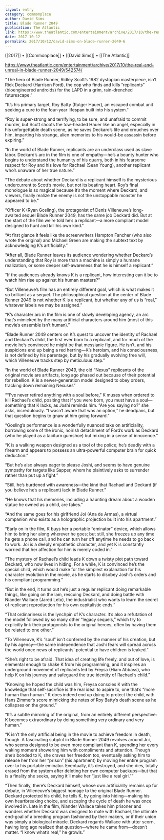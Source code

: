 ```yaml
---
layout: entry
category: commonplace
author: David Sims
title: Blade Runner 2049
publication: The Atlantic
link: https://www.theatlantic.com/entertainment/archive/2017/10/the-real-and-unreal-in-blade-runner-2049/542574/
date: 2017-10-12
permalink: 2017/10/12/david-sims-on-blade-runner-2049-6
---
```


[[2017]] • [[Commonplace]] • [[David Sims]] • [[The Atlantic]] 

https://www.theatlantic.com/entertainment/archive/2017/10/the-real-and-unreal-in-blade-runner-2049/542574/

“The hero of Blade Runner, Ridley Scott’s 1982 dystopian masterpiece, isn’t Rick Deckard (Harrison Ford), the cop who finds and kills “replicants” (bioengineered androids) for the LAPD in a grim, rain-drenched futurescape.”

“It’s his primary target, Roy Batty (Rutger Hauer), an escaped combat unit seeking a cure to the four-year lifespan built into his system.”

“Roy is super-strong and terrifying, to be sure, and unafraid to commit murder, but Scott shoots the tow-headed Hauer like an angel, especially in his unforgettable death scene, as he saves Deckard’s life and crouches over him, imparting his strange, alien memories to his would-be assassin before expiring.”

“In the world of Blade Runner, replicants are an underclass used as slave labor. Deckard’s arc in the film is one of empathy—he’s a bounty hunter who begins to understand the humanity of his quarry, both in his fearsome respect for Roy and his love for Rachael (Sean Young), another replicant who’s unaware of her true nature.”

“The debate about whether Deckard is a replicant himself is the mysterious undercurrent to Scott’s movie, but not its beating heart. Roy’s final monologue is so magical because it’s the moment where Deckard, and viewers, finally realize the enemy is not the unstoppable monster he appeared to be.”

“Officer K (Ryan Gosling), the protagonist of Denis Villeneuve’s long-awaited sequel Blade Runner 2049, has the same job Deckard did. But at the start of the film we’re told he’s a replicant—a more compliant model designed to hunt and kill his own kind.”

“At first glance it feels like the screenwriters Hampton Fancher (who also wrote the original) and Michael Green are making the subtext text by acknowledging K’s artificiality.”

“After all, Blade Runner leaves its audience wondering whether Deckard’s understanding that Roy is more than a machine is simply a humane realization, or some deeper self-awareness that he is himself a replicant.”

“If the audiences already knows K is a replicant, how interesting can it be to watch him rise up against his human masters?”

“But Villeneuve’s film has an entirely different goal, which is what makes it so brilliant as a sequel. The philosophical question at the center of Blade Runner 2049 is not whether K is a replicant, but whether any of us is “real,” whatever labels we may be assigned.”

“K’s character arc in the film is one of slowly developing agency, an arc that’s mimicked by the many artificial characters around him (most of this movie’s ensemble isn’t human).”

“Blade Runner 2049 centers on K’s quest to uncover the identity of Rachael and Deckard’s child, the first ever born to a replicant, and for much of the movie he’s convinced he might be that messianic figure. He isn’t, and his suspicions end up being a red herring—K’s heroism, and his consciousness, is not defined by his parentage, but by his gradually evolving free will, which Villeneuve tracks step by meticulous step.”

“In the world of Blade Runner 2049, the old “Nexus” replicants of the original movie are artifacts, long ago phased out because of their potential for rebellion. K is a newer-generation model designed to obey orders, tracking down remaining Nexuses”

““I’ve never retired anything with a soul before,” K muses when ordered to kill Rachael’s child, positing that if you were born, you must have a soul—something that K lacks, as Joshi reminds him. “Are you saying no?” she asks, incredulously. “I wasn’t aware that was an option,” he deadpans, but that question begins to gnaw at him going forward.”

“Gosling’s performance is a wonderfully nuanced take on artificiality, borrowing some of the ironic, noirish detachment of Ford’s work as Deckard (who he played as a taciturn gumshoe) but mixing in a sense of innocence.”

“K is a walking weapon designed as a tool of the police; he’s deadly with a firearm and appears to possess an ultra-powerful computer brain for quick deduction.”

“But he’s also always eager to please Joshi, and seems to have genuine sympathy for targets like Sapper, whom he plaintively asks to surrender rather than put up a fight.”

“Still, he’s burdened with awareness—the kind that Rachael and Deckard (if you believe he’s a replicant) lack in Blade Runner.”

“He knows that his memories, including a haunting dream about a wooden statue he owned as a child, are fakes.”

“And the same goes for his girlfriend Joi (Ana de Armas), a virtual companion who exists as a holographic projection built into his apartment.”

“Early on in the film, K buys her a portable “eminator” device, which allows him to bring her along wherever he goes; but still, she freezes up any time he gets a phone call, and he can turn her off anytime he needs to go back to work. Joi is a deeply empathetic character, and yet K is constantly worried that her affection for him is merely coded in.”

“The mystery of Rachael’s child leads K down a twisty plot path toward Deckard, who now lives in hiding. For a while, K is convinced he’s the special child, which would make for the simplest explanation for his character evolution in the movie, as he starts to disobey Joshi’s orders and his compliant programming.”

“But in the end, it turns out he’s just a regular replicant doing remarkable things, like going on the lam, rescuing Deckard, and doing battle with Niander Wallace (Jared Leto), the industrialist who wants to learn the secret of replicant reproduction for his own capitalistic ends.”

“That ordinariness is the lynchpin of K’s character. It’s also a refutation of the model followed by so many other “legacy sequels,” which try to explicitly link their protagonists to the original heroes, often by having them be related to one other.”

“To Villeneuve, K’s “soul” isn’t conferred by the manner of his creation, but by his agency—the same independence that Joshi fears will spread across the world once news of replicants’ potential to have children is leaked.”

“She’s right to be afraid. That idea of creating life freely, and out of love, is elemental enough to shake K from his programming, and it inspires an underground movement of replicants led by Freysa (Hiam Abbass), who help K on his journey and safeguard the true identity of Rachael’s child.”

“Knowing he hoped the child was him, Freysa consoles K with the knowledge that self-sacrifice is the real ideal to aspire to, one that’s “more human than human.” K does indeed end up dying to protect the child, with Hans Zimmer’s score mimicking the notes of Roy Batty’s death scene as he collapses on the ground.”

“It’s a subtle mirroring of the original, from an entirely different perspective: K becomes extraordinary by doing something very ordinary and very human.”

“K isn’t the only artificial being in the movie to achieve freedom in death, though. A fascinating subplot in Blade Runner 2049 revolves around Joi, who seems designed to be even more compliant than K, spending her every waking moment showering him with compliments and attention. Though she’s bonded to K, she craves her freedom too, eventually asking him to release her from her “prison” (his apartment) by moving her entire program over to his portable eminator. Eventually, it’s destroyed, and she dies, totally erased from the system after deleting her own computer backups—but that is a finality she seeks, saying it’ll make her “just like a real girl.””

“Then finally, there’s Deckard himself, whose own artificiality remains up for debate, in Villeneuve’s biggest homage to the original Blade Runner. Deckard protected his child, he tells K, by going into hiding—making his own heartbreaking choice, and escaping the cycle of death he was once involved in. Late in the film, Niander Wallace takes him prisoner and wonders whether Deckard was designed to mate with Rachael, the ultimate end-goal of a breeding program fashioned by their makers, or if their union was simply a biological miracle. Deckard regards Wallace with utter scorn, having long ago realized that question—where he came from—doesn’t matter. “I know what’s real,” he growls.”

